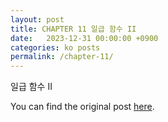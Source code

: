 ```yaml
---
layout: post
title: CHAPTER 11 일급 함수 II
date:   2023-12-31 00:00:00 +0900
categories: ko posts
permalink: /chapter-11/
---
```


일급 함수 II

You can find the original post [here](https://livebook.manning.com/book/grokking-simplicity/chapter-11/).
